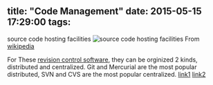 title: "Code Management"
date: 2015-05-15 17:29:00
tags:
---

source code hosting facilities
![source code hosting facilities](/img/Code_Management/source_code_hosting_facilities.png)
From [wikipedia](http://en.wikipedia.org/wiki/Comparison_of_source_code_hosting_facilities#Popularity)

For These [revision control software](http://en.wikipedia.org/wiki/Comparison_of_revision_control_software), they can be orginized 2 kinds, distributed and centralized. Git and Mercurial are the most popular distributed, SVN and CVS are the most popular centralized. [link1](http://programmers.stackexchange.com/questions/13700/what-are-the-most-popular-revision-control-systems) [link2](http://www.sitepoint.com/version-control-software-2014-what-options/)
